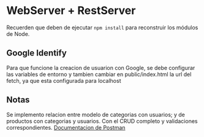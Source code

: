 # WebServer + RestServer

Recuerden que deben de ejecutar ```npm install``` para reconstruir los módulos de Node.

## Google Identify
Para que funcione la creacion de usuarion con Google, se debe configurar las variables de entorno y tambien cambiar en public/index.html la url del fetch, ya que esta configurada para localhost

## Notas
Se implemento relacion entre modelo de categorias con usuarios; y de productos con categorias y usuarios. Con el CRUD completo y validaciones correspondientes.  [Documentacion de Postman](https://documenter.getpostman.com/view/28177986/2s9XxzuCzr)